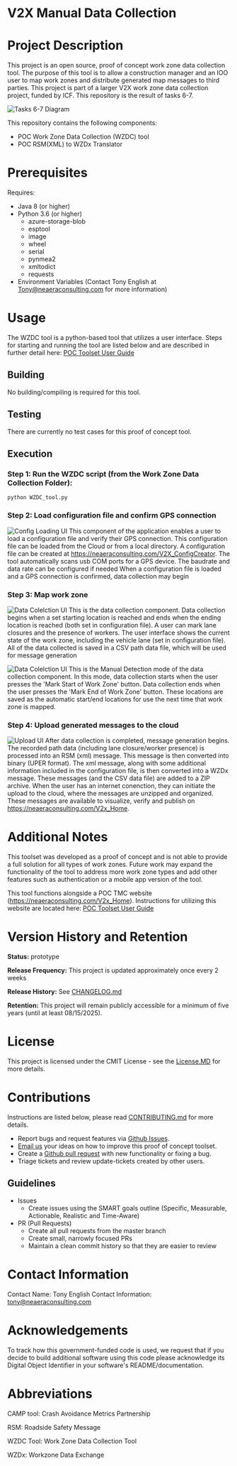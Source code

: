 # V2X Manual Data Collection

# Project Description

This project is an open source, proof of concept work zone data collection tool. The purpose of this tool is to allow a construction manager and an IOO user to map work zones and distribute generated map messages to third parties. 
This project is part of a larger V2X work zone data collection project, funded by ICF. This repository is the result of tasks 6-7.

![Tasks 6-7 Diagram](https://github.com/TonyEnglish/V2X-manual-data-collection/blob/master/images/POC_WZ_Toolset.jpg)

This repository contains the following components:
- POC Work Zone Data Collection (WZDC) tool
- POC RSM(XML) to WZDx Translator

# Prerequisites
Requires:
- Java 8 (or higher)
- Python 3.6 (or higher)
  - azure-storage-blob
  - esptool
  - image
  - wheel
  - serial
  - pynmea2
  - xmltodict
  - requests
- Environment Variables (Contact Tony English at Tony@neaeraconsulting.com for more information)

# Usage
The WZDC tool is a python-based tool that utilizes a user interface. Steps for starting and running the tool are listed below and are described in further detail here: [POC Toolset User Guide](https://github.com/TonyEnglish/V2X-manual-data-collection/blob/develop/POC%20Toolset%20User%20Guide.pdf)

## Building
No building/compiling is required for this tool.

## Testing
There are currently no test cases for this proof of concept tool.

## Execution
### Step 1: Run the WZDC script (from the Work Zone Data Collection Folder):
```
python WZDC_tool.py
```

### Step 2: Load configuration file and confirm GPS connection
![Config Loading UI](https://github.com/TonyEnglish/V2X-manual-data-collection/blob/master/images/WZDC_tool_initialization_screen.jpg)
This component of the application enables a user to load a configuration file and verify their GPS connection. This configuration file can be loaded from the Cloud or from a local directory. A configuration file can be created at https://neaeraconsulting.com/V2X_ConfigCreator.
The tool automatically scans usb COM ports for a GPS device. The baudrate and data rate can be configured if needed
When a configuration file is loaded and a GPS connection is confirmed, data collection may begin

### Step 3: Map work zone
![Data Colelction UI](https://github.com/TonyEnglish/V2X-manual-data-collection/blob/master/images/WZDC_tool_automatic_data_collection_screen.jpg)
This is the data collection component. Data collection begins when a set starting location is reached and ends when the ending location is reached (both set in configuration file). A user can mark lane closures and the presence of workers. The user interface shows the current state of the work zone, including the vehicle lane (set in configuration file). All of the data collected is saved in a CSV path data file, which will be used for message generation

![Data Colelction UI](https://github.com/TonyEnglish/V2X-manual-data-collection/blob/master/images/WZDC_tool_manual_data_collection_screen.jpg)
This is the Manual Detection mode of the data collection component. In this mode, data collection starts when the user presses the 'Mark Start of Work Zone' button. Data collection ends when the user presses the 'Mark End of Work Zone' button. These locations are saved as the automatic start/end locations for use the next time that work zone is mapped. 

### Step 4: Upload generated messages to the cloud
![Upload UI](https://github.com/TonyEnglish/V2X-manual-data-collection/blob/master/images/upload_ui_screenshot.jpg)
After data collection is completed, message generation begins. The recorded path data (including lane closure/worker presence) is processed into an RSM (xml) message. This message is then converted into binary (UPER format). The xml message, along with some additional information included in the configuration file, is then converted into a WZDx message. These messages (and the CSV data file) are added to a ZIP archive. When the user has an internet conenction, they can initiate the upload to the cloud, where the messages are unzipped and organized. These messages are available to visualize, verify and publish on https://neaeraconsulting.com/V2x_Home.


# Additional Notes
This toolset was developed as a proof of concept and is not able to provide a full solution for all types of work zones. Future work may expand the functionality of the tool to address more work zone types and add other features such as authentication or a mobile app version of the tool.

This tool functions alongside a POC TMC website (https://neaeraconsulting.com/V2x_Home). Instructions for utilizing this website are located here: [POC Toolset User Guide](https://github.com/TonyEnglish/V2X-manual-data-collection/blob/develop/POC%20Toolset%20User%20Guide.pdf)

# Version History and Retention

**Status:** prototype

**Release Frequency:** This project is updated approximately once every 2 weeks

**Release History:** See [CHANGELOG.md](https://github.com/TonyEnglish/V2X-manual-data-collection/blob/develop/CHANGELOG.md)

**Retention:** This project will remain publicly accessible for a minimum of five years (until at least 08/15/2025).

# License
This project is licensed under the CMIT License - see the [License.MD](https://github.com/TonyEnglish/V2X-manual-data-collection/blob/develop/LICENSE.md) for more details. 

# Contributions
Instructions are listed below, please read [CONTRIBUTING.md](https://github.com/TonyEnglish/V2X-manual-data-collection/blob/develop/CONTRIBUTING.md) for more details.

- Report bugs and request features via [Github Issues](https://github.com/TonyEnglish/V2X-manual-data-collection/issues).
- [Email us](mailto://tony@neaeraconsulting.com) your ideas on how to improve this proof of concept toolset.
- Create a [Github pull request](https://github.com/TonyEnglish/V2X-manual-data-collection/pulls) with new functionality or fixing a bug.
- Triage tickets and review update-tickets created by other users.

## Guidelines
- Issues
  - Create issues using the SMART goals outline (Specific, Measurable, Actionable, Realistic and Time-Aware)
- PR (Pull Requests)
  - Create all pull requests from the master branch
  - Create small, narrowly focused PRs
  - Maintain a clean commit history so that they are easier to review

# Contact Information
Contact Name: Tony English
Contact Information: [tony@neaeraconsulting.com](mailto://tony@neaeraconsulting.com)

# Acknowledgements
To track how this government-funded code is used, we request that if you decide to build additional software using this code please acknowledge its Digital Object Identifier in your software's README/documentation.

# Abbreviations

CAMP tool: Crash Avoidance Metrics Partnership

RSM: Roadside Safety Message

WZDC Tool: Work Zone Data Collection Tool

WZDx: Workzone Data Exchange
